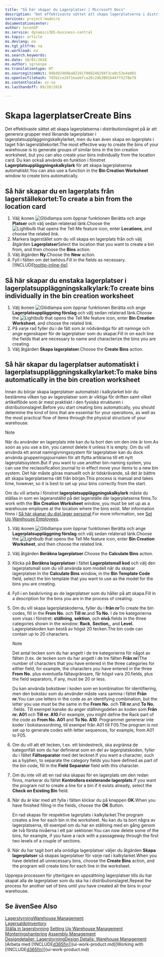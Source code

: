 ```yaml
---
title: "Så här skapar du Lagerplatser | Microsoft Docs"
description: "Det effektivaste sättet att skapa lagerplatserna i distributionslagret på är att generera grupper med liknande lagerplatser i lagerplatsuppläggningskalkylarket, men du kan även skapa en lagerplats i taget genom att följa anvisningarna nedan."
services: project-madeira
documentationcenter: 
author: SorenGP
ms.service: dynamics365-business-central
ms.topic: article
ms.devlang: na
ms.tgt_pltfrm: na
ms.workload: na
ms.search.keywords: 
ms.date: 10/01/2018
ms.author: sgroespe
ms.translationtype: HT
ms.sourcegitcommit: 9dbd92409ba02281f008246194f3ce0c53e4e001
ms.openlocfilehash: 7d5b2ce28f1eaebfca26c2db3801b44ff5278e78
ms.contentlocale: sv-se
ms.lasthandoff: 09/28/2018

---
```

# <a name="create-bins"></a><span data-ttu-id="fd5a3-103">Skapa lagerplatser</span><span class="sxs-lookup"><span data-stu-id="fd5a3-103">Create Bins</span></span>
<span data-ttu-id="fd5a3-104">Det effektivaste sättet att skapa lagerplatserna i distributionslagret på är att generera grupper med liknande lagerplatser i lagerplatsuppläggningskalkylarket, men du kan även skapa en lagerplats i taget från lagerställekortet.</span><span class="sxs-lookup"><span data-stu-id="fd5a3-104">The most effective way to create the bins of your warehouse is to generate groups of similar bins in the bin creation worksheet, but you can also create your bins individually from the location card.</span></span> <span data-ttu-id="fd5a3-105">Du kan också använda en funktion i fönstret **Lagerplatsuppläggningskalkylark** för att skapa lagerplatserna automatiskt.</span><span class="sxs-lookup"><span data-stu-id="fd5a3-105">You can also use a function in the **Bin Creation Worksheet** window to create bins automatically.</span></span>  

## <a name="to-create-a-bin-from-the-location-card"></a><span data-ttu-id="fd5a3-106">Så här skapar du en lagerplats från lagerställekortet:</span><span class="sxs-lookup"><span data-stu-id="fd5a3-106">To create a bin from the location card</span></span>  
1.  <span data-ttu-id="fd5a3-107">Välj ikonen ![Glödlampa som öppnar funktionen Berätta](media/ui-search/search_small.png "Berätta vad du vill göra") och ange **Platser** och välj sedan relaterad länk.</span><span class="sxs-lookup"><span data-stu-id="fd5a3-107">Choose the ![Lightbulb that opens the Tell Me feature](media/ui-search/search_small.png "Tell me what you want to do") icon, enter **Locations**, and choose the related link.</span></span>  
2.  <span data-ttu-id="fd5a3-108">Markera lagerstället som du vill skapa en lagerplats från och välj åtgärden **Lagerplatser**</span><span class="sxs-lookup"><span data-stu-id="fd5a3-108">Select the location that you want to create a bin from, and then choose the **Bins** action.</span></span>  
3. <span data-ttu-id="fd5a3-109">Välj åtgärden **Ny**.</span><span class="sxs-lookup"><span data-stu-id="fd5a3-109">Choose the **New** action.</span></span>
4. <span data-ttu-id="fd5a3-110">Fyll i fälten om det behövs.</span><span class="sxs-lookup"><span data-stu-id="fd5a3-110">Fill in the fields as necessary.</span></span> [!INCLUDE[tooltip-inline-tip](includes/tooltip-inline-tip_md.md)]  

## <a name="to-create-bins-individually-in-the-bin-creation-worksheet"></a><span data-ttu-id="fd5a3-111">Så här skapar du enstaka lagerplatser i lagerplatsuppläggningskalkylark:</span><span class="sxs-lookup"><span data-stu-id="fd5a3-111">To create bins individually in the bin creation worksheet</span></span>  
1.  <span data-ttu-id="fd5a3-112">Välj ikonen ![Glödlampa som öppnar funktionen Berätta](media/ui-search/search_small.png "Berätta vad du vill göra") och ange **Lagerplatsuppläggning förslag** och välj sedan relaterad länk.</span><span class="sxs-lookup"><span data-stu-id="fd5a3-112">Choose the ![Lightbulb that opens the Tell Me feature](media/ui-search/search_small.png "Tell me what you want to do") icon, enter **Bin Creation Worksheet**, and choose the related link.</span></span>  
2.  <span data-ttu-id="fd5a3-113">På varje rad fyller du i de fält som är nödvändiga för att namnge och ange egenskaper för de lagerplatser som du skapar.</span><span class="sxs-lookup"><span data-stu-id="fd5a3-113">Fill in on each line the fields that are necessary to name and characterize the bins you are creating.</span></span>  
3.  <span data-ttu-id="fd5a3-114">Välj åtgärden **Skapa lagerplatser**.</span><span class="sxs-lookup"><span data-stu-id="fd5a3-114">Choose the **Create Bins** action.</span></span>  

## <a name="to-make-bins-automatically-in-the-bin-creation-worksheet"></a><span data-ttu-id="fd5a3-115">Så här skapar du lagerplatser automatiskt i lagerplatsuppläggningskalkylarket:</span><span class="sxs-lookup"><span data-stu-id="fd5a3-115">To make bins automatically in the bin creation worksheet</span></span>  
<span data-ttu-id="fd5a3-116">Innan du börjar skapa lagerplatser automatiskt i kalkylarket bör du bestämma vilken typ av lagerplatser som är viktiga för driften samt vilket artikelflöde som är mest praktiskt i den fysiska strukturen i distributionslagret.</span><span class="sxs-lookup"><span data-stu-id="fd5a3-116">Before you start creating bins automatically, you should determine the kind of bins that are essential for your operations, as well as the most practical flow of items through the physical structure of your warehouse.</span></span>  

> [!NOTE]  
>  <span data-ttu-id="fd5a3-117">När du använder en lagerplats inte kan du ta bort den om den inte är tom.</span><span class="sxs-lookup"><span data-stu-id="fd5a3-117">As soon as you use a bin, you cannot delete it unless it is empty.</span></span> <span data-ttu-id="fd5a3-118">Om du vill använda ett annat namngivningssystem för lagerplatser kan du dock använda grupperingsjournalen för att flytta artiklarna till ett nytt lagerplatssystem.</span><span class="sxs-lookup"><span data-stu-id="fd5a3-118">But if you want to use another bin-naming system, you can use the reclassification journal to in effect move your items to a new bin system.</span></span> <span data-ttu-id="fd5a3-119">Det här måste göras manuellt och är tidskrävande, så det är bättre att skapa lagerplatserna rätt från början.</span><span class="sxs-lookup"><span data-stu-id="fd5a3-119">This process is manual and takes time, however, so it is best to set up your bins correctly from the start.</span></span>  

<span data-ttu-id="fd5a3-120">Om du vill arbeta i fönstret **lagerplatsuppläggningskalkylark** måste du ställas in som en lageranställd på det lagerställe där lagerplatserna finns.</span><span class="sxs-lookup"><span data-stu-id="fd5a3-120">To work with the **Bin Creation Worksheet** window, you must be set up as a warehouse employee at the location where the bins exist.</span></span> <span data-ttu-id="fd5a3-121">Mer information finns i [Så här skapar du dist.lager personal](warehouse-how-to-set-up-warehouse-employees.md).</span><span class="sxs-lookup"><span data-stu-id="fd5a3-121">For more information, see [Set Up Warehouse Employees](warehouse-how-to-set-up-warehouse-employees.md).</span></span>    

1.  <span data-ttu-id="fd5a3-122">Välj ikonen ![Glödlampa som öppnar funktionen Berätta](media/ui-search/search_small.png "Berätta vad du vill göra") och ange **Lagerplatsuppläggning förslag** och välj sedan relaterad länk.</span><span class="sxs-lookup"><span data-stu-id="fd5a3-122">Choose the ![Lightbulb that opens the Tell Me feature](media/ui-search/search_small.png "Tell me what you want to do") icon, enter **Bin Creation Worksheet**, and then choose the related link.</span></span>  
2.  <span data-ttu-id="fd5a3-123">Välj åtgärden **Beräkna lagerplatser**.</span><span class="sxs-lookup"><span data-stu-id="fd5a3-123">Choose the **Calculate Bins** action.</span></span>
3. <span data-ttu-id="fd5a3-124">Klicka på **Beräkna lagerplatser** i fältet **Lagerplatsmall kod** och välj den lagerplatsmall som du vill använda som modell när du skapar lagerplatser.</span><span class="sxs-lookup"><span data-stu-id="fd5a3-124">In the **Calculate Bins** window, in the **Bin Template Code** field, select the bin template that you want to use as the model for the bins you are creating.</span></span>
4.  <span data-ttu-id="fd5a3-125">Fyll i en beskrivning av de lagerplatser som du håller på att skapa.</span><span class="sxs-lookup"><span data-stu-id="fd5a3-125">Fill in a description for the bins you are in the process of creating.</span></span>  
5.  <span data-ttu-id="fd5a3-126">Om du vill skapa lagerplatskoderna, fyller du i **från nr**</span><span class="sxs-lookup"><span data-stu-id="fd5a3-126">To create the bin codes, fill in the **From No.**</span></span> <span data-ttu-id="fd5a3-127">och **Till nr.**</span><span class="sxs-lookup"><span data-stu-id="fd5a3-127">and **To No.**</span></span> <span data-ttu-id="fd5a3-128">I de tre kategorierna som visas i fönstret: **ställning**, **sektion**, och **nivå.**</span><span class="sxs-lookup"><span data-stu-id="fd5a3-128">fields in the three categories shown in the window: **Rack**, **Section,**, and **Level.**</span></span> <span data-ttu-id="fd5a3-129">Lagerplatskoden kan bestå av högst 20 tecken.</span><span class="sxs-lookup"><span data-stu-id="fd5a3-129">The bin code can contain up to 20 characters.</span></span>  

    > [!NOTE]  
    >  <span data-ttu-id="fd5a3-130">Det antal tecken som du har angett i de tre kategorierna för något av fälten (t.ex. de tecken som du har angett i de tre fälten **Från nr**)</span><span class="sxs-lookup"><span data-stu-id="fd5a3-130">The number of characters that you have entered in the three categories for either field, for example, the characters you have entered in the three **From No.**</span></span> <span data-ttu-id="fd5a3-131">plus eventuella fältavgränsare, får högst vara 20.</span><span class="sxs-lookup"><span data-stu-id="fd5a3-131">fields, plus the field separators, if any, must be 20 or less.</span></span>  

     <span data-ttu-id="fd5a3-132">Du kan använda bokstäver i koden som en kombination för identifiering, men den bokstav som du använder måste vara samma i fältet **Från nr.**</span><span class="sxs-lookup"><span data-stu-id="fd5a3-132">You can use letters in the code as an identifying combination, but the letter you use must be the same in the **From No.**</span></span> <span data-ttu-id="fd5a3-133">och **Till nr.**</span><span class="sxs-lookup"><span data-stu-id="fd5a3-133">and **To No.**</span></span> <span data-ttu-id="fd5a3-134">.</span><span class="sxs-lookup"><span data-stu-id="fd5a3-134">fields.</span></span> <span data-ttu-id="fd5a3-135">Till exempel kanske du anger ställningsdelen av koden som **Från nr. A01** och **Till nr. A10**.</span><span class="sxs-lookup"><span data-stu-id="fd5a3-135">For example, you might define the Rack part of the code as **From No. A01** and **To No. A10**.</span></span> <span data-ttu-id="fd5a3-136">Programmet genererar inte koder i bokstavsordning, till exempel från A01 till F05.</span><span class="sxs-lookup"><span data-stu-id="fd5a3-136">The program is not set up to generate codes with letter sequences, for example, from A01 to F05.</span></span>  

6.  <span data-ttu-id="fd5a3-137">Om du vill att ett tecken, t.ex. ett bindestreck, ska avgränsa de kategorifält som du har definierat som en del av lagerplatskoden, fyller du i fältet **Fältseparator** med det tecknet.</span><span class="sxs-lookup"><span data-stu-id="fd5a3-137">If you want a character, such as a hyphen, to separate the category fields you have defined as part of the bin code, fill in the **Field Separator** field with this character.</span></span>  
7.  <span data-ttu-id="fd5a3-138">Om du inte vill att en rad ska skapas för en lagerplats om den redan finns, markerar du fältet **Kontrollera existerande lagerplats**.</span><span class="sxs-lookup"><span data-stu-id="fd5a3-138">If you want the program not to create a line for a bin if it exists already, select the **Check on Existing Bin** field.</span></span>  
8. <span data-ttu-id="fd5a3-139">När du är klar med att fylla i fälten klickar du på knappen **OK**.</span><span class="sxs-lookup"><span data-stu-id="fd5a3-139">When you have finished filling in the fields, choose the **OK** Button.</span></span>

    <span data-ttu-id="fd5a3-140">En rad skapas för respektive lagerplats i kalkylarket.</span><span class="sxs-lookup"><span data-stu-id="fd5a3-140">The program creates a line for each bin in the worksheet.</span></span> <span data-ttu-id="fd5a3-141">Nu kan du ta bort några av lagerplatserna, till exempel om du har en ställning med en gång genom de två första nivåerna i ett par sektioner.</span><span class="sxs-lookup"><span data-stu-id="fd5a3-141">You can now delete some of the bins, for example, if you have a rack with a passageway through the first two levels of a couple of sections.</span></span>  

9. <span data-ttu-id="fd5a3-142">När du har tagit bort alla onödiga lagerplatser väljer du åtgärden **Skapa lagerplatser** så skapas lagerplatser för varje rad i kalkylarket.</span><span class="sxs-lookup"><span data-stu-id="fd5a3-142">When you have deleted all unnecessary bins, choose the **Create Bins** action, and the program will create bins for each line in the worksheet.</span></span>  

<span data-ttu-id="fd5a3-143">Upprepa processen för ytterligare en uppsättning lagerplatser tills du har skapat alla de lagerplatser som du ska ha i distributionslagret.</span><span class="sxs-lookup"><span data-stu-id="fd5a3-143">Repeat the process for another set of bins until you have created all the bins in your warehouse.</span></span>  

## <a name="see-also"></a><span data-ttu-id="fd5a3-144">Se även</span><span class="sxs-lookup"><span data-stu-id="fd5a3-144">See Also</span></span>  
[<span data-ttu-id="fd5a3-145">Lagerstyrning</span><span class="sxs-lookup"><span data-stu-id="fd5a3-145">Warehouse Management</span></span>](warehouse-manage-warehouse.md)  
[<span data-ttu-id="fd5a3-146">Lagersaldo</span><span class="sxs-lookup"><span data-stu-id="fd5a3-146">Inventory</span></span>](inventory-manage-inventory.md)  
<span data-ttu-id="fd5a3-147">[Ställa in lagerstyrning](warehouse-setup-warehouse.md)   </span><span class="sxs-lookup"><span data-stu-id="fd5a3-147">[Setting Up Warehouse Management](warehouse-setup-warehouse.md)   </span></span>  
<span data-ttu-id="fd5a3-148">[Monteringshantering](assembly-assemble-items.md)  </span><span class="sxs-lookup"><span data-stu-id="fd5a3-148">[Assembly Management](assembly-assemble-items.md)  </span></span>  
[<span data-ttu-id="fd5a3-149">Designdetaljer: Lagerstyrning</span><span class="sxs-lookup"><span data-stu-id="fd5a3-149">Design Details: Warehouse Management</span></span>](design-details-warehouse-management.md)  
<span data-ttu-id="fd5a3-150">[Arbeta med [!INCLUDE[d365fin](includes/d365fin_md.md)]](ui-work-product.md)</span><span class="sxs-lookup"><span data-stu-id="fd5a3-150">[Working with [!INCLUDE[d365fin](includes/d365fin_md.md)]](ui-work-product.md)</span></span>

